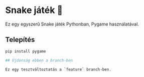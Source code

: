 # Snake játék 🐍

Ez egy egyszerű Snake játék Pythonban, Pygame használatával.

## Telepítés

```bash
pip install pygame

## Újdonság ebben a branch-ben

Ez egy tesztváltoztatás a `feature` branch-ben.
